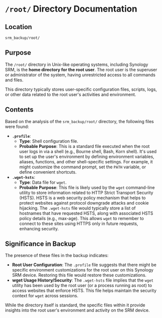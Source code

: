 # `/root/` Directory Documentation

## Location

`srm_backup/root/`

## Purpose

The `/root/` directory in Unix-like operating systems, including Synology SRM, is the **home directory for the root user**. The root user is the superuser or administrator of the system, having unrestricted access to all commands and files.

This directory typically stores user-specific configuration files, scripts, logs, or other data related to the root user's activities and environment.

## Contents

Based on the analysis of the `srm_backup/root/` directory, the following files were found:

*   **`.profile`**:
    *   **Type**: Shell configuration file.
    *   **Probable Purpose**: This is a standard file executed when the root user logs in via a shell (e.g., Bourne shell, Bash, Korn shell). It's used to set up the user's environment by defining environment variables, aliases, functions, and other shell-specific settings. For example, it might customize the command prompt, set the `PATH` variable, or define convenient shortcuts.
*   **`.wget-hsts`**:
    *   **Type**: Data file for `wget`.
    *   **Probable Purpose**: This file is likely used by the `wget` command-line utility to store information related to HTTP Strict Transport Security (HSTS). HSTS is a web security policy mechanism that helps to protect websites against protocol downgrade attacks and cookie hijacking. The `.wget-hsts` file would typically store a list of hostnames that have requested HSTS, along with associated HSTS policy details (e.g., max-age). This allows `wget` to remember to connect to these sites using HTTPS only in future requests, enhancing security.

## Significance in Backup

The presence of these files in the backup indicates:

*   **Root User Configuration**: The `.profile` file suggests that there might be specific environment customizations for the root user on this Synology SRM device. Restoring this file would restore these customizations.
*   **wget Usage History/Security**: The `.wget-hsts` file implies that the `wget` utility has been used by the root user (or a process running as root) to access websites that enforce HSTS. This file helps maintain the security context for `wget` across sessions.

While the directory itself is standard, the specific files within it provide insights into the root user's environment and activity on the SRM device.